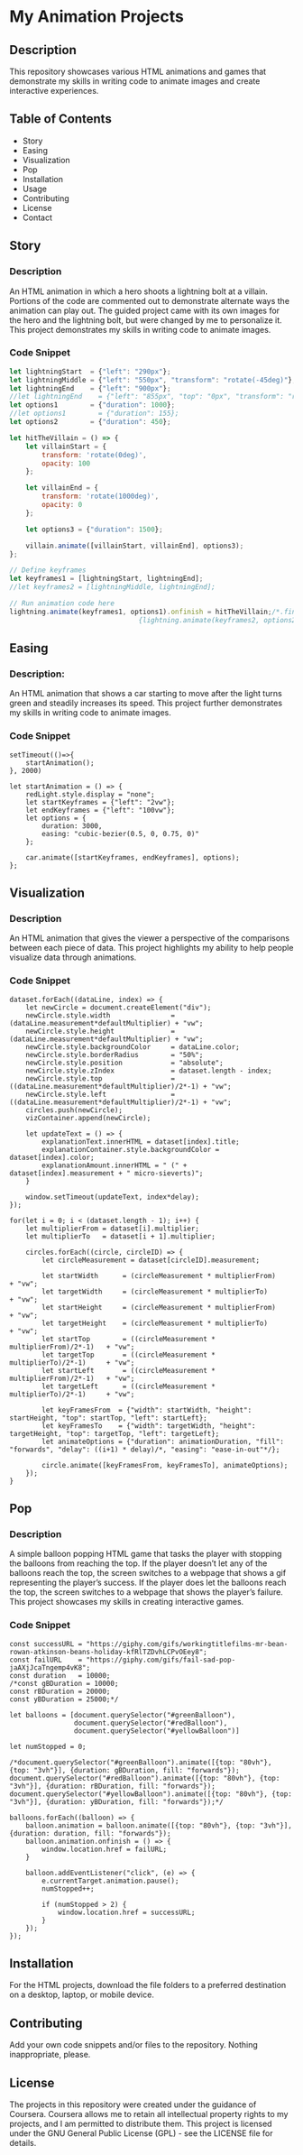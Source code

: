 # My Animation Projects

## Description
This repository showcases various HTML animations and games that demonstrate my skills in writing code to animate images and create interactive experiences.

## Table of Contents
- Story
- Easing
- Visualization
- Pop
- Installation
- Usage
- Contributing
- License
- Contact

## Story
### Description
An HTML animation in which a hero shoots a lightning bolt at a villain. Portions of the code are commented out to demonstrate alternate ways the animation can play out. The guided project came with its own images for the hero and the lightning bolt, but were changed by me to personalize it. This project demonstrates my skills in writing code to animate images.

### Code Snippet
```javascript
let lightningStart  = {"left": "290px"};
let lightningMiddle = {"left": "550px", "transform": "rotate(-45deg)"};
let lightningEnd    = {"left": "900px"};
//let lightningEnd    = {"left": "855px", "top": "0px", "transform": "rotate(-45deg)"};
let options1        = {"duration": 1000};
//let options1        = {"duration": 155};
let options2        = {"duration": 450};

let hitTheVillain = () => {
    let villainStart = {
        transform: 'rotate(0deg)',
        opacity: 100
    };

    let villainEnd = {
        transform: 'rotate(1000deg)',
        opacity: 0
    };

    let options3 = {"duration": 1500};

    villain.animate([villainStart, villainEnd], options3);
};

// Define keyframes
let keyframes1 = [lightningStart, lightningEnd];
//let keyframes2 = [lightningMiddle, lightningEnd];

// Run animation code here
lightning.animate(keyframes1, options1).onfinish = hitTheVillain;/*.finished.then(() => 
                                {lightning.animate(keyframes2, options2)});*/

```


## Easing

### Description:
An HTML animation that shows a car starting to move after the light turns green and steadily increases its speed. This project further demonstrates my skills in writing code to animate images.


### Code Snippet
```
setTimeout(()=>{
    startAnimation();
}, 2000)

let startAnimation = () => {
    redLight.style.display = "none";
    let startKeyframes = {"left": "2vw"};
    let endKeyframes = {"left": "100vw"};
    let options = {
        duration: 3000,
        easing: "cubic-bezier(0.5, 0, 0.75, 0)"
    };

    car.animate([startKeyframes, endKeyframes], options);
};
```

## Visualization

### Description
An HTML animation that gives the viewer a perspective of the comparisons between each piece of data. This project highlights my ability to help people visualize data through animations.

### Code Snippet
```
dataset.forEach((dataLine, index) => {
    let newCircle = document.createElement("div");
    newCircle.style.width               = (dataLine.measurement*defaultMultiplier) + "vw";
    newCircle.style.height              = (dataLine.measurement*defaultMultiplier) + "vw";
    newCircle.style.backgroundColor     = dataLine.color;
    newCircle.style.borderRadius        = "50%";
    newCircle.style.position            = "absolute";
    newCircle.style.zIndex              = dataset.length - index;
    newCircle.style.top                 = ((dataLine.measurement*defaultMultiplier)/2*-1) + "vw";
    newCircle.style.left                = ((dataLine.measurement*defaultMultiplier)/2*-1) + "vw";
    circles.push(newCircle);
    vizContainer.append(newCircle);

    let updateText = () => {
        explanationText.innerHTML = dataset[index].title;
        explanationContainer.style.backgroundColor = dataset[index].color;
        explanationAmount.innerHTML = " (" + dataset[index].measurement + " micro-sieverts)";
    }

    window.setTimeout(updateText, index*delay);
});

for(let i = 0; i < (dataset.length - 1); i++) {
    let multiplierFrom = dataset[i].multiplier;
    let multiplierTo   = dataset[i + 1].multiplier;

    circles.forEach((circle, circleID) => {
        let circleMeasurement = dataset[circleID].measurement;

        let startWidth      = (circleMeasurement * multiplierFrom)          + "vw";
        let targetWidth     = (circleMeasurement * multiplierTo)            + "vw";
        let startHeight     = (circleMeasurement * multiplierFrom)          + "vw";
        let targetHeight    = (circleMeasurement * multiplierTo)            + "vw";
        let startTop        = ((circleMeasurement * multiplierFrom)/2*-1)   + "vw";
        let targetTop       = ((circleMeasurement * multiplierTo)/2*-1)     + "vw";
        let startLeft       = ((circleMeasurement * multiplierFrom)/2*-1)   + "vw";
        let targetLeft      = ((circleMeasurement * multiplierTo)/2*-1)     + "vw";

        let keyFramesFrom  = {"width": startWidth, "height": startHeight, "top": startTop, "left": startLeft};
        let keyFramesTo    = {"width": targetWidth, "height": targetHeight, "top": targetTop, "left": targetLeft};
        let animateOptions = {"duration": animationDuration, "fill": "forwards", "delay": ((i+1) * delay)/*, "easing": "ease-in-out"*/};

        circle.animate([keyFramesFrom, keyFramesTo], animateOptions);
    });
}
```

## Pop

### Description
A simple balloon popping HTML game that tasks the player with stopping the balloons from reaching the top. If the player doesn’t let any of the balloons reach the top, the screen switches to a webpage that shows a gif representing the player’s success. If the player does let the balloons reach the top, the screen switches to a webpage that shows the player’s failure. This project showcases my skills in creating interactive games.

### Code Snippet
```
const successURL = "https://giphy.com/gifs/workingtitlefilms-mr-bean-rowan-atkinson-beans-holiday-kfRlTZDvhLCPvOEey8";
const failURL    = "https://giphy.com/gifs/fail-sad-pop-jaAXjJcaTngemp4vK8";
const duration   = 10000;
/*const gBDuration = 10000;
const rBDuration = 20000;
const yBDuration = 25000;*/

let balloons = [document.querySelector("#greenBalloon"),
                document.querySelector("#redBalloon"),
                document.querySelector("#yellowBalloon")]

let numStopped = 0;

/*document.querySelector("#greenBalloon").animate([{top: "80vh"}, {top: "3vh"}], {duration: gBDuration, fill: "forwards"});
document.querySelector("#redBalloon").animate([{top: "80vh"}, {top: "3vh"}], {duration: rBDuration, fill: "forwards"});
document.querySelector("#yellowBalloon").animate([{top: "80vh"}, {top: "3vh"}], {duration: yBDuration, fill: "forwards"});*/

balloons.forEach((balloon) => {
    balloon.animation = balloon.animate([{top: "80vh"}, {top: "3vh"}], {duration: duration, fill: "forwards"});
    balloon.animation.onfinish = () => {
        window.location.href = failURL;
    }

    balloon.addEventListener("click", (e) => {
        e.currentTarget.animation.pause();
        numStopped++;

        if (numStopped > 2) {
            window.location.href = successURL;
        }
    });
});
```

## Installation
For the HTML projects, download the file folders to a preferred destination on a desktop, laptop, or mobile device.

## Contributing
Add your own code snippets and/or files to the repository. Nothing inappropriate, please.

## License
The projects in this repository were created under the guidance of Coursera. Coursera allows me to retain all intellectual property rights to my projects, and I am permitted to distribute them. This project is licensed under the GNU General Public License (GPL) - see the LICENSE file for details.
  
